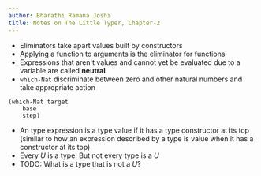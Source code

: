 ```yaml
---
author: Bharathi Ramana Joshi
title: Notes on The Little Typer, Chapter-2
---
```

- Eliminators take apart values built by constructors
- Applying a function to arguments is the eliminator for functions
- Expressions that aren't values and cannot yet be evaluated due to a variable
  are called **neutral**
- `which-Nat` discriminate between zero and other natural numbers and take
    appropriate action
```
(which-Nat target
    base
    step)
```
- An type expression is a type value if it has a type constructor at its top
    (similar to how an expression described by a type is value when it has a
    constructor at its top)
- Every $U$ is a type. But not every type is a $U$
- TODO: What is a type that is not a $U$?
